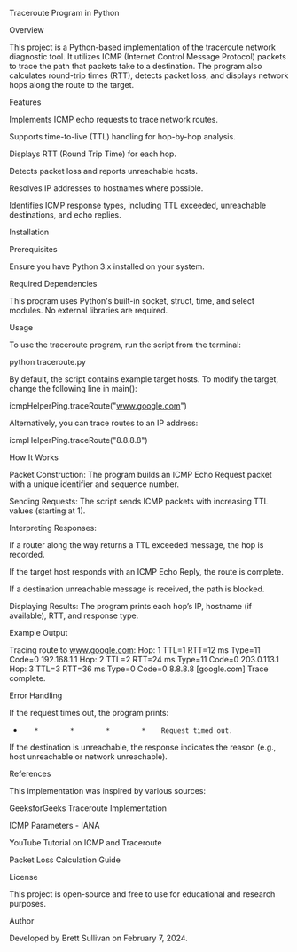 Traceroute Program in Python

Overview

This project is a Python-based implementation of the traceroute network diagnostic tool. It utilizes ICMP (Internet Control Message Protocol) packets to trace the path that packets take to a destination. The program also calculates round-trip times (RTT), detects packet loss, and displays network hops along the route to the target.

Features

Implements ICMP echo requests to trace network routes.

Supports time-to-live (TTL) handling for hop-by-hop analysis.

Displays RTT (Round Trip Time) for each hop.

Detects packet loss and reports unreachable hosts.

Resolves IP addresses to hostnames where possible.

Identifies ICMP response types, including TTL exceeded, unreachable destinations, and echo replies.

Installation

Prerequisites

Ensure you have Python 3.x installed on your system.

Required Dependencies

This program uses Python's built-in socket, struct, time, and select modules. No external libraries are required.

Usage

To use the traceroute program, run the script from the terminal:

python traceroute.py

By default, the script contains example target hosts. To modify the target, change the following line in main():

icmpHelperPing.traceRoute("www.google.com")

Alternatively, you can trace routes to an IP address:

icmpHelperPing.traceRoute("8.8.8.8")

How It Works

Packet Construction: The program builds an ICMP Echo Request packet with a unique identifier and sequence number.

Sending Requests: The script sends ICMP packets with increasing TTL values (starting at 1).

Interpreting Responses:

If a router along the way returns a TTL exceeded message, the hop is recorded.

If the target host responds with an ICMP Echo Reply, the route is complete.

If a destination unreachable message is received, the path is blocked.

Displaying Results: The program prints each hop’s IP, hostname (if available), RTT, and response type.

Example Output

Tracing route to www.google.com:
Hop: 1    TTL=1    RTT=12 ms    Type=11    Code=0    192.168.1.1
Hop: 2    TTL=2    RTT=24 ms    Type=11    Code=0    203.0.113.1
Hop: 3    TTL=3    RTT=36 ms    Type=0    Code=0    8.8.8.8 [google.com]
Trace complete.

Error Handling

If the request times out, the program prints:

*        *        *        *        *    Request timed out.

If the destination is unreachable, the response indicates the reason (e.g., host unreachable or network unreachable).

References

This implementation was inspired by various sources:

GeeksforGeeks Traceroute Implementation

ICMP Parameters - IANA

YouTube Tutorial on ICMP and Traceroute

Packet Loss Calculation Guide

License

This project is open-source and free to use for educational and research purposes.

Author

Developed by Brett Sullivan on February 7, 2024.

